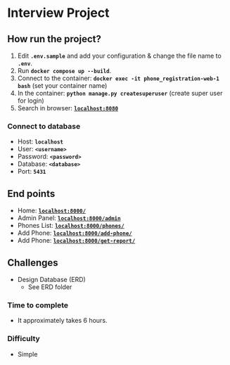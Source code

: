 # Interview Project
    
## How run the project?

1) Edit **`.env.sample`** and add your configuration & change the file name to **`.env`**.
2) Run **`docker compose up --build`**.
3) Connect to the container: **`docker exec -it phone_registration-web-1 bash`** (set your container name)
4) In the container: **`python manage.py createsuperuser`** (create super user for login)
5) Search in browser: [**`localhost:8080`**](http://localhost:8000)

### Connect to database

- Host: **`localhost`**
- User: **`<username>`**
- Password: **`<password>`**
- Database: **`<database>`**
- Port: **`5431`**

## End points

- Home: [**`localhost:8000/`**](http://localhost:8000/)
- Admin Panel: [**`localhost:8000/admin`**](http://localhost:8000/admin)
- Phones List: [**`localhost:8000/phones/`**](http://localhost:8000/phones/)
- Add Phone: [**`localhost:8000/add-phone/`**](http://localhost:8000/add-phone/)
- Add Phone: [**`localhost:8000/get-report/`**](http://localhost:8000/get-report/)

## Challenges
- Design Database (ERD)
  - See ERD folder 

### Time to complete
- It approximately takes 6 hours.

### Difficulty
- Simple
